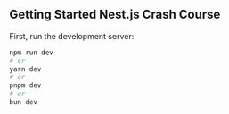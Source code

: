 ## Getting Started Nest.js Crash Course

First, run the development server:

```bash
npm run dev
# or
yarn dev
# or
pnpm dev
# or
bun dev
```
